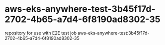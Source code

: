 # aws-eks-anywhere-test-3b45f17d-2702-4b65-a7d4-6f8190ad8302-35
repository for use with E2E test job aws-eks-anywhere-test:3b45f17d-2702-4b65-a7d4-6f8190ad8302-35
